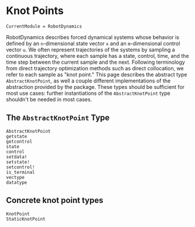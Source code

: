 # Knot Points

```@meta
CurrentModule = RobotDynamics
```

RobotDynamics describes forced dynamical systems whose behavior is defined by an 
``n``-dimensional state vector ``x`` and an ``m``-dimensional control vector ``u``.
We often represent trajectories of the systems by sampling a continuous trajectory, 
where each sample has a state, control, time, and the time step between the current 
sample and the next. Following terminology from direct trajectory optimization methods
such as direct collocation, we refer to each sample as "knot point." This page 
describes the abstract type `AbstractKnotPoint`, as well a couple different 
implementations of the abstraction provided by the package. These types should be 
sufficient for most use cases: further instantiations of the `AbstractKnotPoint` type 
shouldn't be needed in most cases. 

## The `AbstractKnotPoint` Type
```@docs
AbstractKnotPoint
getstate
getcontrol
state
control
setdata!
setstate!
setcontrol!
is_terminal
vectype
datatype
```

## Concrete knot point types
```@docs
KnotPoint
StaticKnotPoint
```
